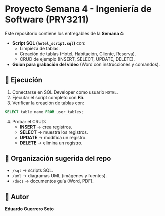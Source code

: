 # Proyecto Semana 4 - Ingeniería de Software (PRY3211)

Este repositorio contiene los entregables de la **Semana 4**:

- **Script SQL (`hotel_script.sql`)** con:
  - Limpieza de tablas.
  - Creación de tablas (Hotel, Habitación, Cliente, Reserva).
  - CRUD de ejemplo (INSERT, SELECT, UPDATE, DELETE).
- **Guion para grabación del video** (Word con instrucciones y comandos).

## 🚀 Ejecución

1. Conectarse en SQL Developer como usuario `HOTEL`.
2. Ejecutar el script completo con **F5**.
3. Verificar la creación de tablas con:

```sql
SELECT table_name FROM user_tables;
```

4. Probar el CRUD:
   - **INSERT** → crea registros.
   - **SELECT** → muestra los registros.
   - **UPDATE** → modifica un registro.
   - **DELETE** → elimina un registro.

## 📂 Organización sugerida del repo

- `/sql` → scripts SQL.
- `/uml` → diagramas UML (imágenes y fuentes).
- `/docs` → documentos guía (Word, PDF).

## 👤 Autor

**Eduardo Guerrero Soto**
